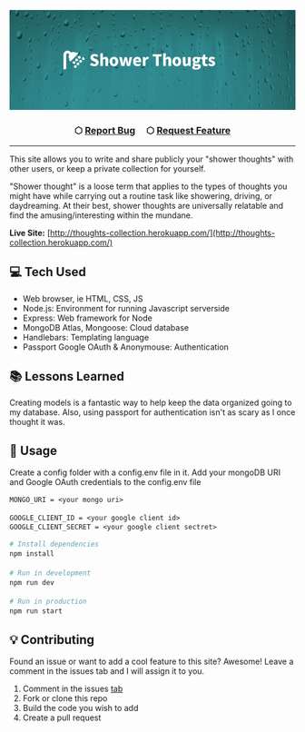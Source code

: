 ![Shower Thoughts](./public/images/readme.png)

<h3 align="center">
    &#x2B21;
    <a href="https://github.com/NeffCodes/shower_thoughts/issues">Report Bug</a> &nbsp; &nbsp;
    &#x2B21;
    <a href="https://github.com/NeffCodes/shower_thoughts/issues">Request Feature</a>
</h3>

____

This site allows you to write and share publicly your "shower thoughts" with other users, or keep a private collection for yourself.

"Shower thought" is a loose term that applies to the types of thoughts you might have while carrying out a routine task like showering, driving, or daydreaming. At their best, shower thoughts are universally relatable and find the amusing/interesting within the mundane.

**Live Site:** [http://thoughts-collection.herokuapp.com/](http://thoughts-collection.herokuapp.com/)

## 💻 Tech Used

- Web browser, ie HTML, CSS, JS
- Node.js: Environment for running Javascript serverside
- Express: Web framework for Node
- MongoDB Atlas, Mongoose: Cloud database
- Handlebars: Templating language
- Passport Google OAuth & Anonymouse: Authentication

## 📚 Lessons Learned

Creating models is a fantastic way to help keep the data organized going to my database. Also, using passport for authentication isn't as scary as I once thought it was.

## 💾 Usage

Create a config folder with a config.env file in it.
Add your mongoDB URI and Google OAuth credentials to the config.env file

```.env
MONGO_URI = <your mongo uri>

GOOGLE_CLIENT_ID = <your google client id>
GOOGLE_CLIENT_SECRET = <your google client sectret>
```

```bash
# Install dependencies
npm install

# Run in development
npm run dev

# Run in production
npm run start
```

## 💡 Contributing

Found an issue or want to add a cool feature to this site? Awesome! Leave a comment in the issues tab and I will assign it to you.

1. Comment in the issues [tab](https://github.com/NeffCodes/shower_thoughts/issues)
2. Fork or clone this repo
3. Build the code you wish to add
4. Create a pull request
